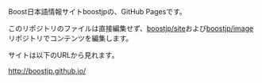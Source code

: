 Boost日本語情報サイトboostjpの、GitHub Pagesです。

このリポジトリのファイルは直接編集せず、[boostjp/site](https://github.com/boostjp/site)および[boostjp/image](https://github.com/boostjp/image)リポジトリでコンテンツを編集します。

サイトは以下のURLから見れます。

<http://boostjp.github.io/>


